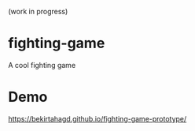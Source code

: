 (work in progress)

# fighting-game
 A cool fighting game

# Demo
https://bekirtahagd.github.io/fighting-game-prototype/
